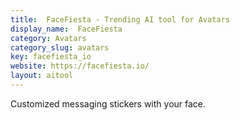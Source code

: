 ```yaml
---
title:  FaceFiesta - Trending AI tool for Avatars
display_name:  FaceFiesta
category: Avatars
category_slug: avatars
key: facefiesta_io
website: https://facefiesta.io/
layout: aitool
---
```


Customized messaging stickers with your face.
